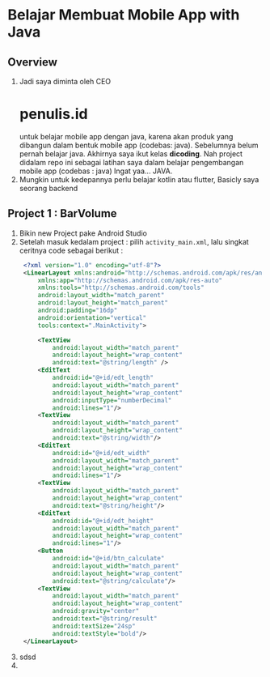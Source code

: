 # Belajar Membuat Mobile App with Java

## Overview
1. Jadi saya diminta oleh CEO <h1>penulis.id</h1> untuk belajar mobile app dengan java, karena akan produk yang dibangun dalam bentuk mobile app (codebas: java).  Sebelumnya belum pernah belajar java. Akhirnya saya ikut kelas <strong>dicoding</strong>. Nah project didalam repo ini sebagai latihan saya dalam belajar pengembangan mobile app (codebas : java) Ingat yaa... JAVA.
2. Mungkin untuk kedepannya perlu belajar kotlin atau flutter, Basicly saya seorang backend


## Project 1 : BarVolume
1. Bikin new Project pake Android Studio
2. Setelah masuk kedalam project : pilih `activity_main.xml`, lalu singkat ceritnya code sebagai berikut :
   ```xml
    <?xml version="1.0" encoding="utf-8"?>
    <LinearLayout xmlns:android="http://schemas.android.com/apk/res/android"
        xmlns:app="http://schemas.android.com/apk/res-auto"
        xmlns:tools="http://schemas.android.com/tools"
        android:layout_width="match_parent"
        android:layout_height="match_parent"
        android:padding="16dp"
        android:orientation="vertical"
        tools:context=".MainActivity">

        <TextView
            android:layout_width="match_parent"
            android:layout_height="wrap_content"
            android:text="@string/length" />
        <EditText
            android:id="@+id/edt_length"
            android:layout_width="match_parent"
            android:layout_height="wrap_content"
            android:inputType="numberDecimal"
            android:lines="1"/>
        <TextView
            android:layout_width="match_parent"
            android:layout_height="wrap_content"
            android:text="@string/width"/>
        <EditText
            android:id="@+id/edt_width"
            android:layout_width="match_parent"
            android:layout_height="wrap_content"
            android:lines="1"/>
        <TextView
            android:layout_width="match_parent"
            android:layout_height="wrap_content"
            android:text="@string/height"/>
        <EditText
            android:id="@+id/edt_height"
            android:layout_width="match_parent"
            android:layout_height="wrap_content"
            android:lines="1"/>
        <Button
            android:id="@+id/btn_calculate"
            android:layout_width="match_parent"
            android:layout_height="wrap_content"
            android:text="@string/calculate"/>
        <TextView
            android:layout_width="match_parent"
            android:layout_height="wrap_content"
            android:gravity="center"
            android:text="@string/result"
            android:textSize="24sp"
            android:textStyle="bold"/>
    </LinearLayout>
   ```
3. sdsd
4. 
